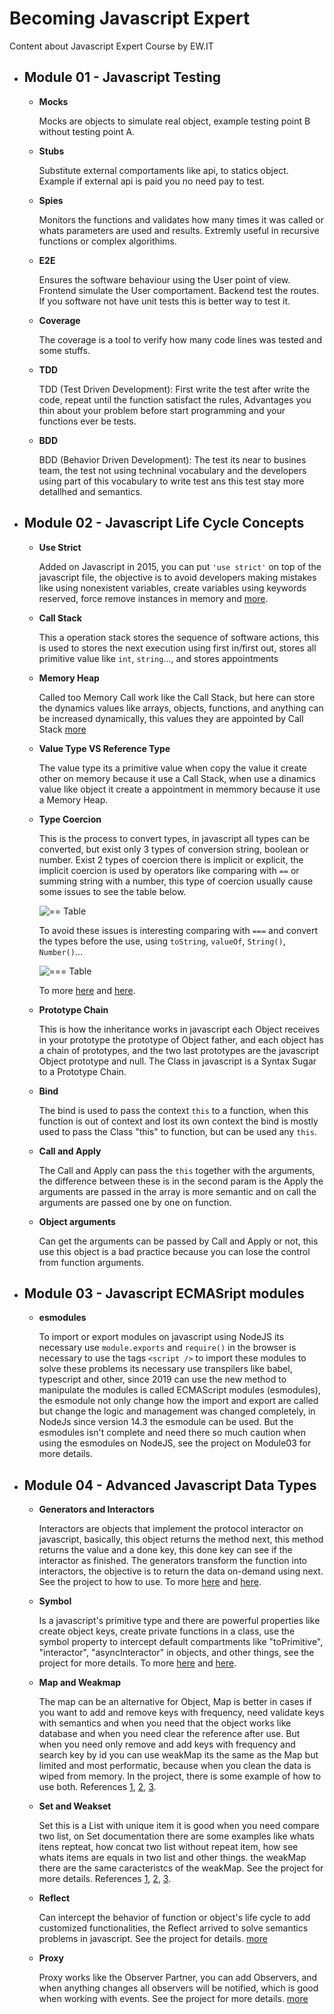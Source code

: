 # Becoming Javascript Expert

Content about Javascript Expert Course by EW.IT

- ## Module 01 - Javascript Testing

  - **Mocks**

    Mocks are objects to simulate real object, example testing point B without testing point A.

  - **Stubs**

    Substitute external comportaments like api, to statics object. Example if external api is paid you no need pay to test.

  - **Spies**

    Monitors the functions and validates how many times it was called or whats parameters are used and results. Extremly useful in recursive functions or complex algorithims.

  - **E2E**

    Ensures the software behaviour using the User point of view. Frontend simulate the User comportament. Backend test the routes. If you software not have unit tests this is better way to test it.

  - **Coverage**

    The coverage is a tool to verify how many code lines was tested and some stuffs.

  - **TDD**

    TDD (Test Driven Development): First write the test after write the code, repeat until the function satisfact the rules, Advantages you thin about your problem before start programming and your functions ever be tests.

  - **BDD**

    BDD (Behavior Driven Development): The test its near to busines team, the test not using techninal vocabulary and the developers using part of this vocabulary to write test ans this test stay more detallhed and semantics.

- ## Module 02 - Javascript Life Cycle Concepts

  - **Use Strict**

    Added on Javascript in 2015, you can put `'use strict'` on top of the javascript file, the objective is to avoid developers making mistakes like using nonexistent variables, create variables using keywords reserved, force remove instances in memory and [more](https://www.w3schools.com/js/js_strict.asp).

  - **Call Stack**

    This a operation stack stores the sequence of software actions, this is used to stores the next execution using first in/first out, stores all primitive value like `int`, `string`..., and stores appointments

  - **Memory Heap**

    Called too Memory Call work like the Call Stack, but here can store the dynamics values like arrays, objects, functions, and anything can be increased dynamically, this values they are appointed by Call Stack [more](https://medium.com/@allansendagi/javascript-fundamentals-call-stack-and-memory-heap-401eb8713204)

  - **Value Type VS Reference Type**

    The value type its a primitive value when copy the value it create other on memory because it use a Call Stack, when use a dinamics value like object it create a appointment in memmory because it use a Memory Heap.

  - **Type Coercion**

    This is the process to convert types, in javascript all types can be converted, but exist only 3 types of conversion string, boolean or number. Exist 2 types of coercion there is implicit or explicit, the implicit coercion is used by operators like comparing with `==` or summing string with a number, this type of coercion usually cause some issues to see the table below.

    ![== Table](<images/comparatorWith(==).png>)

    To avoid these issues is interesting comparing with `===` and convert the types before the use, using `toString`, `valueOf`, `String()`, `Number()`...

    ![=== Table](<images/comparatorWith(===).png>)

    To more [here](https://dorey.github.io/JavaScript-Equality-Table/) and [here](https://www.freecodecamp.org/news/js-type-coercion-explained-27ba3d9a2839/).

  - **Prototype Chain**

    This is how the inheritance works in javascript each Object receives in your prototype the prototype of Object father, and each object has a chain of prototypes, and the two last prototypes are the javascript Object prototype and null. The Class in javascript is a Syntax Sugar to a Prototype Chain.

  - **Bind**

    The bind is used to pass the context `this` to a function, when this function is out of context and lost its own context the bind is mostly used to pass the Class "this" to function, but can be used any `this`.

  - **Call and Apply**

    The Call and Apply can pass the `this` together with the arguments, the difference between these is in the second param is the Apply the arguments are passed in the array is more semantic and on call the arguments are passed one by one on function.

  - **Object arguments**

    Can get the arguments can be passed by Call and Apply or not, this use this object is a bad practice because you can lose the control from function arguments.

- ## Module 03 - Javascript ECMASript modules

  - **esmodules**

    To import or export modules on javascript using NodeJS its necessary use `module.exports` and `require()` in the browser is necessary to use the tags `<script />` to import these modules to solve these problems its necessary use transpilers like babel, typescript and other, since 2019 can use the new method to manipulate the modules is called ECMAScript modules (esmodules), the esmodule not only change how the import and export are called but change the logic and management was changed completely, in NodeJs since version 14.3 the esmodule can be used. But the esmodules isn't complete and need there so much caution when using the esmodules on NodeJS, see the project on Module03 for more details.

- ## Module 04 - Advanced Javascript Data Types

  - **Generators and Interactors**

    Interactors are objects that implement the protocol interactor on javascript, basically, this object returns the method next, this method returns the value and a done key, this done key can see if the interactor as finished.
    The generators transform the function into interactors, the objective is to return the data on-demand using next. See the project to how to use.
    To more [here](https://javascript.info/async-iterators-generators) and [here](https://jakearchibald.com/2017/async-iterators-and-generators/).

  - **Symbol**

    Is a javascript's primitive type and there are powerful properties like create object keys, create private functions in a class, use the symbol property to intercept default compartments like "toPrimitive", "interactor", "asyncInteractor" in objects, and other things, see the project for more details. To more [here](https://www.keithcirkel.co.uk/metaprogramming-in-es6-symbols/) and [here](https://blog.risingstack.com/async-iterators-in-node-js/).

  - **Map and Weakmap**

    The map can be an alternative for Object, Map is better in cases if you want to add and remove keys with frequency, need validate keys with semantics and when you need that the object works like database and when you need clear the reference after use. But when you need only remove and add keys with frequency and search key by id you can use weakMap its the same as the Map but limited and most performatic, because when you clean the data is wiped from memory. In the project, there is some example of how to use both. References [1](https://medium.com/front-end-weekly/es6-map-vs-object-what-and-when-b80621932373), [2](https://dmitripavlutin.com/maps-vs-plain-objects-javascript/), [3](https://medium.com/@leonardobrunolima/javascript-tips-map-and-weakmap-f38f9c4ed2b6).

  - **Set and Weakset**

    Set this is a List with unique item it is good when you need compare two list, on Set documentation there are some examples like whats itens repteat, how concat two list without repeat item, how see whats items are equals in two list and other things. the weakMap there are the same caracteristcs of the weakMap. See the project for more details. References [1](https://medium.com/@leonardobrunolima/javascript-tips-set-and-weakset-53be9d264fb1), [2](https://medium.com/front-end-weekly/es6-set-vs-array-what-and-when-efc055655e1a), [3](https://javascript.info/map-set).

  - **Reflect**

    Can intercept the behavior of function or object's life cycle to add customized functionalities, the Reflect arrived to solve semantics problems in javascript. See the project for details. [more](https://www.keithcirkel.co.uk/metaprogramming-in-es6-part-2-reflect/)

  - **Proxy**

    Proxy works like the Observer Partner, you can add Observers, and when anything changes all observers will be notified, which is good when working with events. See the project for more details. [more](https://www.keithcirkel.co.uk/metaprogramming-in-es6-part-3-proxies/)
